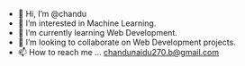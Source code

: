 - 👋 Hi, I’m @chandu
- 👀 I’m interested in Machine Learning.
- 🌱 I’m currently learning Web Development.
- 💞️ I’m looking to collaborate on Web Development projects.
- 📫 How to reach me ...
chandunaidu270.b@gmail.com

<!---
chandu270/chandu270 is a ✨ special ✨ repository because its `README.md` (this file) appears on your GitHub profile.
You can click the Preview link to take a look at your changes.
--->
